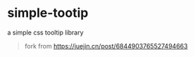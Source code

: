 # simple-tootip

a simple css tooltip library

> fork from https://juejin.cn/post/6844903765527494663

